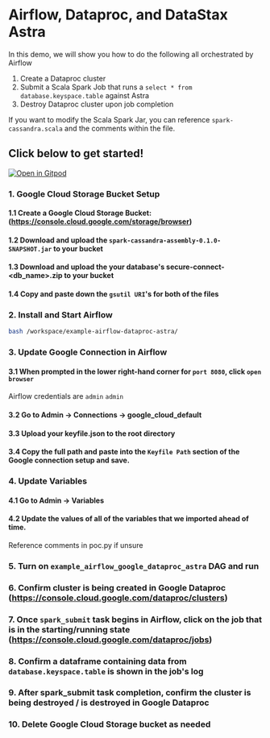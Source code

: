 # Airflow, Dataproc, and DataStax Astra
In this demo, we will show you how to do the following all orchestrated by Airflow
1. Create a Dataproc cluster
2. Submit a Scala Spark Job that runs a `select * from database.keyspace.table` against Astra
3. Destroy Dataproc cluster upon job completion

If you want to modify the Scala Spark Jar, you can reference `spark-cassandra.scala` and the comments within the file.

## Click below to get started!

[![Open in Gitpod](https://gitpod.io/button/open-in-gitpod.svg)](https://gitpod.io/#https://github.com/Anant/example-airflow-dataproc-astra)

### 1. Google Cloud Storage Bucket Setup

#### 1.1 Create a Google Cloud Storage Bucket: (https://console.cloud.google.com/storage/browser)
#### 1.2 Download and upload the `spark-cassandra-assembly-0.1.0-SNAPSHOT.jar` to your bucket
#### 1.3 Download and upload the your database's secure-connect-<db_name>.zip to your bucket
#### 1.4 Copy and paste down the `gsutil URI`'s for both of the files

### 2. Install and Start Airflow
```bash
bash /workspace/example-airflow-dataproc-astra/
```

### 3. Update Google Connection in Airflow
#### 3.1 When prompted in the lower right-hand corner for `port 8080`, click `open browser`
Airflow credentials are `admin` `admin`
#### 3.2 Go to Admin -> Connections -> google_cloud_default

#### 3.3 Upload your keyfile.json to the root directory

#### 3.4 Copy the full path and paste into the `Keyfile Path` section of the Google connection setup and save.

### 4. Update Variables

#### 4.1 Go to Admin -> Variables

#### 4.2 Update the values of all of the variables that we imported ahead of time.
Reference comments in poc.py if unsure

### 5. Turn on `example_airflow_google_dataproc_astra` DAG and run

### 6. Confirm cluster is being created in Google Dataproc (https://console.cloud.google.com/dataproc/clusters)

### 7. Once `spark_submit` task begins in Airflow, click on the job that is in the starting/running state (https://console.cloud.google.com/dataproc/jobs)

### 8. Confirm a dataframe containing data from `database.keyspace.table` is shown in the job's log

### 9. After spark_submit task completion, confirm the cluster is being destroyed / is destroyed in Google Dataproc

### 10. Delete Google Cloud Storage bucket as needed
